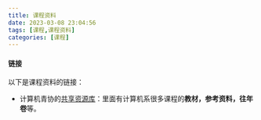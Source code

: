 ```yaml
---
title: 课程资料
date: 2023-03-08 23:04:56
tags: [课程,课程资料]
categories: [课程]
---
```

#### 链接

以下是课程资料的链接：

* 计算机青协的[共享资源库](https://box.nju.edu.cn/d/ef8c112b1dfa422cb930/)：里面有计算机系很多课程的**教材，参考资料，往年卷**等。
  
<!-- more -->
